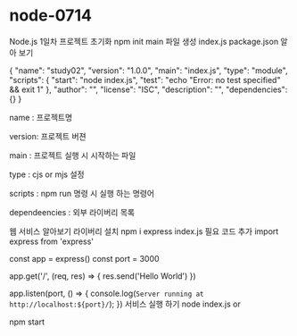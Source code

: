# node-0714
Node.js 1일차
프로젝트 초기화
npm init
main 파일 생성 index.js
package.json 알아 보기

{
  "name": "study02",
  "version": "1.0.0",
  "main": "index.js",
  "type": "module",
  "scripts": {
    "start": "node index.js",
    "test": "echo \"Error: no test specified\" && exit 1"
  },
  "author": "",
  "license": "ISC",
  "description": "",
  "dependencies": {}
}

name : 프로젝트명

version: 프로젝트 버젼

main : 프로젝트 실행 시 시작하는 파일

type : cjs or mjs 설정

scripts : npm run 명령 시 실행 하는 명령어

dependeencies : 외부 라이버리 목록

웹 서비스 알아보기
라이버리 설치
npm i express
index.js 필요 코드 추가
import express from 'express'

const app = express()
const port = 3000

app.get('/', (req, res) => {
  res.send('Hello World')
})

app.listen(port, () => {
  console.log(`Server running at http://localhost:${port}/`);
})
서비스 실행 하기
node index.js
or

npm start